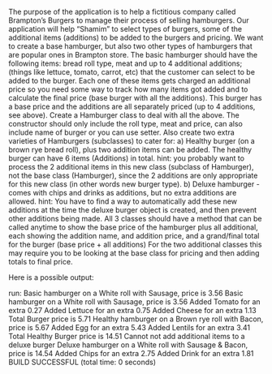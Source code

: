  The purpose of the application is to help a fictitious company called Brampton’s Burgers to manage their process of selling hamburgers.  Our application will help “Shamim” to select types of burgers, some of the additional items (additions) to be added to the burgers and pricing.  We want to create a base hamburger, but also two other types of hamburgers that are popular ones in Brampton store. The basic hamburger should have the following items:
bread roll type, meat and up to 4 additional additions; (things like lettuce, tomato, carrot, etc) that
the customer can select to be added to the burger. Each one of these items gets charged an additional
price so you need some way to track how many items got added and to calculate the final price (base burger with all the additions). This burger has a base price and the additions are all 
separately priced (up to 4 additions, see above).
 Create a Hamburger class to deal with all the above.  The constructor should only include the roll type, meat and price, can also include name of burger or you can use setter. Also create two extra varieties of Hamburgers (subclasses) to cater for:
a) Healthy burger (on a brown rye bread roll), plus two addition items can be added.
 The healthy burger can have 6 items (Additions) in total.
 hint:  you probably want to process the 2 additional items in this new class (subclass of Hamburger), not the base class (Hamburger), since the 2 additions are only appropriate for this new class (in other words new burger type).
b) Deluxe hamburger - comes with chips and drinks as additions, but no extra additions are allowed.
hint:  You have to find a way to automatically add these new additions at the time the deluxe burger
object is created, and then prevent other additions being made.
All 3 classes should have a method that can be called anytime to show the base price of the hamburger
plus all additional, each showing the addition name, and addition price, and a grand/final total for the
 burger (base price + all additions)
 For the two additional classes this may require you to be looking at the base class for pricing and then
adding totals to final price.

Here is a possible output:

run:
Basic hamburger  on a White roll with Sausage, price is 3.56
Basic hamburger  on a White roll with Sausage, price is 3.56
Added Tomato for an extra 0.27
Added Lettuce for an extra 0.75
Added Cheese for an extra 1.13
Total Burger price is 5.71
Healthy hamburger on a Brown rye roll with Bacon, price is 5.67
Added Egg for an extra 5.43
Added Lentils for an extra 3.41
Total Healthy Burger price is 14.51
Cannot not add additional items to a deluxe burger
Deluxe hamburger on a White roll with Sausage & Bacon, price is 14.54
Added Chips for an extra 2.75
Added Drink for an extra 1.81
BUILD SUCCESSFUL (total time: 0 seconds)
